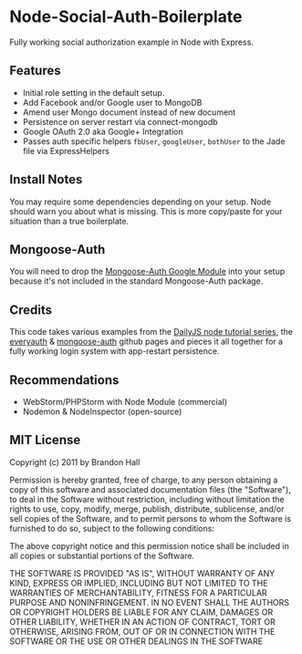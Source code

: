 # Node-Social-Auth-Boilerplate

Fully working social authorization example in Node with Express.

## Features

* Initial role setting in the default setup.
* Add Facebook and/or Google user to MongoDB
* Amend user Mongo document instead of new document
* Persistence on server restart via connect-mongodb
* Google OAuth 2.0 aka Google+ Integration
* Passes auth specific helpers `fbUser`, `googleUser`, `bothUser` to the Jade file via ExpressHelpers

## Install Notes

You may require some dependencies depending on your setup. Node should warn you about what is missing. This is more copy/paste for your situation than a true boilerplate.

## Mongoose-Auth

You will need to drop the [Mongoose-Auth Google Module](https://github.com/brandonhall/node-social-auth-boilerplate/tree/master/node_modules/mongoose-auth/lib/modules/google) into your setup because it's not included in the standard Mongoose-Auth package.

## Credits

This code takes various examples from the [DailyJS node tutorial series](http://dailyjs.com/tags.html#lmawa), the [everyauth](https://github.com/bnoguchi/everyauth) & [mongoose-auth](https://github.com/bnoguchi/mongoose-auth) github pages and pieces it all together for a fully working login system with app-restart persistence.

## Recommendations

* WebStorm/PHPStorm with Node Module (commercial)
* Nodemon & NodeInspector (open-source)

## MIT License

Copyright (c) 2011 by Brandon Hall

Permission is hereby granted, free of charge, to any person obtaining a copy of this software and associated documentation files (the "Software"), to deal in the Software without restriction, including without limitation the rights to use, copy, modify, merge, publish, distribute, sublicense, and/or sell copies of the Software, and to permit persons to whom the Software is furnished to do so, subject to the following conditions:

The above copyright notice and this permission notice shall be included in all copies or substantial portions of the Software.

THE SOFTWARE IS PROVIDED "AS IS", WITHOUT WARRANTY OF ANY KIND, EXPRESS OR IMPLIED, INCLUDING BUT NOT LIMITED TO THE WARRANTIES OF MERCHANTABILITY, FITNESS FOR A PARTICULAR PURPOSE AND NONINFRINGEMENT. IN NO EVENT SHALL THE AUTHORS OR COPYRIGHT HOLDERS BE LIABLE FOR ANY CLAIM, DAMAGES OR OTHER LIABILITY, WHETHER IN AN ACTION OF CONTRACT, TORT OR OTHERWISE, ARISING FROM, OUT OF OR IN CONNECTION WITH THE SOFTWARE OR THE USE OR OTHER DEALINGS IN THE SOFTWARE
